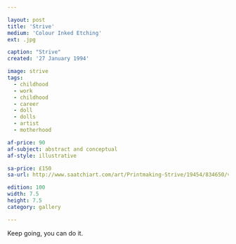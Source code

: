 ```yaml
---

layout: post
title: 'Strive'
medium: 'Colour Inked Etching'
ext: .jpg

caption: "Strive"
created: '27 January 1994'

image: strive
tags:
  - childhood
  - work
  - childhood
  - career
  - doll
  - dolls
  - artist
  - motherhood

af-price: 90
af-subject: abstract and conceptual
af-style: illustrative

sa-price: £150
sa-url: http://www.saatchiart.com/art/Printmaking-Strive/19454/834650/view

edition: 100
width: 7.5
height: 7.5
category: gallery

---
```

Keep going, you can do it.
